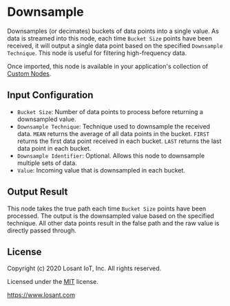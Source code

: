 # Downsample

Downsamples (or decimates) buckets of data points into a single value. As data is streamed into this node, each time `Bucket Size` points have been received, it will output a single data point based on the specified `Downsample Technique`. This node is useful for filtering high-frequency data.

Once imported, this node is available in your application's collection of [Custom Nodes](https://~exportplaceholderid-docs-url~/workflows/custom-nodes/overview/).

## Input Configuration

* `Bucket Size`: Number of data points to process before returning a downsampled value.
* `Downsample Technique`: Technique used to downsample the received data. `MEAN` returns the average of all data points in the bucket. `FIRST` returns the first data point received in each bucket. `LAST` returns the last data point in each bucket.
* `Downsample Identifier`: Optional. Allows this node to downsample multiple sets of data.
* `Value`: Incoming value that is downsampled in each bucket.

## Output Result

This node takes the true path each time `Bucket Size` points have been processed. The output is the downsampled value based on the specified technique. All other data points result in the false path and the raw value is directly passed through.

## License

Copyright (c) 2020 Losant IoT, Inc. All rights reserved.

Licensed under the [MIT](https://github.com/Losant/losant-templates/blob/master/LICENSE.txt) license.

https://www.losant.com